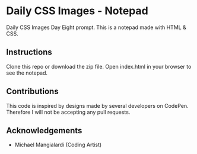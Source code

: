 # Daily CSS Images - Notepad
Daily CSS Images Day Eight prompt. This is a notepad made with HTML & CSS.

## Instructions
Clone this repo or download the zip file. Open index.html in your browser to see the notepad.

## Contributions
This code is inspired by designs made by several developers on CodePen. Therefore I will not be accepting any pull requests.

## Acknowledgements
* Michael Mangialardi (Coding Artist)
